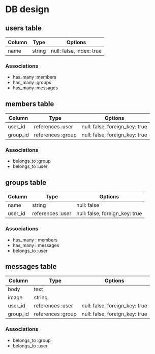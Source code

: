# DB design

## users table

|Column|Type|Options|
|------|----|-------|
|name|string|null: false, index: true|

### Associations
- has_many :members
- has_many :groups
- has_many :messages


## members table

|Column|Type|Options|
|------|----|-------|
|user_id|references :user|null: false, foreign_key: true|
|group_id|references :group|null: false, foreign_key: true|

### Associations
- belongs_to :group
- belongs_to :user


## groups table

|Column|Type|Options|
|------|----|-------|
|name|string|null: false|
|user_id|references :user|null: false, foreign_key: true|

### Associations
- has_many : members
- has_many : messages
- belongs_to :user


## messages table

|Column|Type|Options|
|------|----|-------|
|body|text||
|image|string||
|user_id|references :user|null: false, foreign_key: true|
|group_id|references :group|null: false, foreign_key: true|

### Associations
- belongs_to :group
- belongs_to :user
